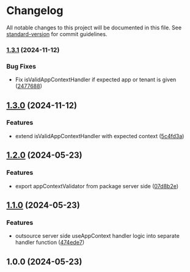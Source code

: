 # Changelog

All notable changes to this project will be documented in this file. See [standard-version](https://github.com/conventional-changelog/standard-version) for commit guidelines.

### [1.3.1](https://github.com/antify/app-context-module/compare/v1.3.0...v1.3.1) (2024-11-12)


### Bug Fixes

* Fix isValidAppContextHandler if expected app or tenant is given ([2477688](https://github.com/antify/app-context-module/commit/24776889203005642841587df39fd4b3f3f17fe9))

## [1.3.0](https://github.com/antify/app-context-module/compare/v1.2.0...v1.3.0) (2024-11-12)


### Features

* extend isValidAppContextHandler with expected context ([5c4fd3a](https://github.com/antify/app-context-module/commit/5c4fd3af59fdb4e40881356bf76e8cc1189381d7))

## [1.2.0](https://github.com/antify/app-context-module/compare/v1.1.0...v1.2.0) (2024-05-23)


### Features

* export appContextValidator from package server side ([07d8b2e](https://github.com/antify/app-context-module/commit/07d8b2e8130d498225471dae734520f0b3e210f1))

## [1.1.0](https://github.com/antify/app-context-module/compare/v1.0.0...v1.1.0) (2024-05-23)


### Features

* outsource server side useAppContext handler logic into separate handler function ([474ede7](https://github.com/antify/app-context-module/commit/474ede71357e4d08c2bc5a46f3677a7f77de6027))

## 1.0.0 (2024-05-23)

